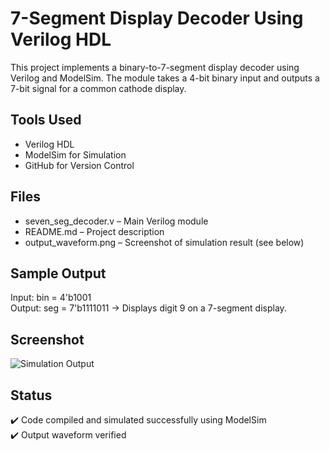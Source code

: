 # 7-Segment Display Decoder Using Verilog HDL

This project implements a binary-to-7-segment display decoder using Verilog and ModelSim. The module takes a 4-bit binary input and outputs a 7-bit signal for a common cathode display.

##  Tools Used
- Verilog HDL
- ModelSim for Simulation
- GitHub for Version Control

##  Files
- seven_seg_decoder.v – Main Verilog module
- README.md – Project description
- output_waveform.png – Screenshot of simulation result (see below)

## Sample Output
Input: bin = 4'b1001  
Output: seg = 7'b1111011 → Displays digit 9 on a 7-segment display.

##  Screenshot
![Simulation Output](output_waveform.png)

##  Status
✔️ Code compiled and simulated successfully using ModelSim  
✔️ Output waveform verified
